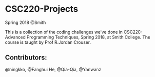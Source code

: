 # CSC220-Projects
Spring 2018 @Smith

This is a collection of the coding challenges we've done in CSC220: Advanced Programming Techniques, Spring 2018, at Smith College. The course is taught by Prof R.Jordan Crouser.

## Contributors:
@ningkko, @Fanghui He, @Qia-Qia, @Yanwanz

